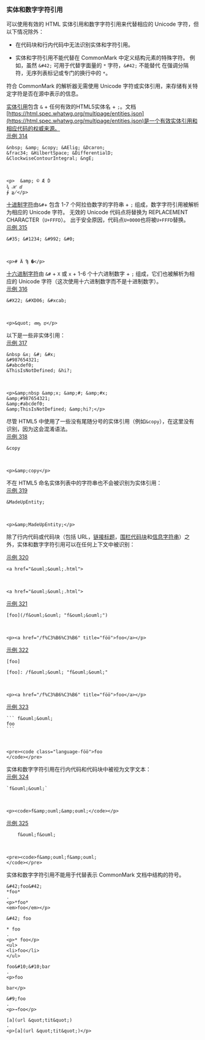 ### 实体和数字字符引用

可以使用有效的 HTML 实体引用和数字字符引用来代替相应的 Unicode 字符，但以下情况除外：

- 在代码块和行内代码中无法识别实体和字符引用。

- 实体和字符引用不能代替在 CommonMark 中定义结构元素的特殊字符。
 例如，虽然 `&#42;`
 可用于代替字面量的 `*` 字符，`&#42;` 不能替代
 在强调分隔符，无序列表标记或专门的换行中的 `*`。

符合 CommonMark 的解析器无需使用 Unicode 字符或实体引用，来存储有关特定字符是否在源中表示的信息。
  
[实体引用](https://github.github.com/gfm/#entity-references)包含 `&` + 任何有效的HTML5实体名 + `;`。文档[https://html.spec.whatwg.org/multipage/entities.json](https://html.spec.whatwg.org/multipage/entities.json)是一个有效实体引用和相应代码的权威来源。  
[示例 314](https://github.github.com/gfm/#example-314)  

    &nbsp; &amp; &copy; &AElig; &Dcaron;
    &frac34; &HilbertSpace; &DifferentialD;
    &ClockwiseContourIntegral; &ngE;

   

    <p>  &amp; © Æ Ď
    ¾ ℋ ⅆ
    ∲ ≧̸</p>

[十进制字符](https://github.github.com/gfm/#decimal-numeric-character)由`&#`+ 包含 1-7 个阿拉伯数字的字符串 + `;` 组成，数字字符引用被解析为相应的 Unicode 字符。 无效的 Unicode 代码点将替换为 REPLACEMENT CHARACTER（`U+FFFD`）。 出于安全原因，代码点`U+0000`也将被`U+FFFD`替换。  
[示例 315](https://github.github.com/gfm/#example-315)  

    &#35; &#1234; &#992; &#0;

   

    <p># Ӓ Ϡ �</p>

[十六进制字符](https://github.github.com/gfm/#hexadecimal-numeric-character)由 `&#` + `X` 或 `x` + 1-6 个十六进制数字 + `;` 组成，它们也被解析为相应的 Unicode 字符（这次使用十六进制数字而不是十进制数字）。  
[示例 316](https://github.github.com/gfm/#example-316)  

    &#X22; &#XD06; &#xcab;

   

    <p>&quot; ആ ಫ</p>

以下是一些非实体引用：  
[示例 317](https://github.github.com/gfm/#example-317)  

    &nbsp &x; &#; &#x;
    &#987654321;
    &#abcdef0;
    &ThisIsNotDefined; &hi?;

   

    <p>&amp;nbsp &amp;x; &amp;#; &amp;#x;
    &amp;#987654321;
    &amp;#abcdef0;
    &amp;ThisIsNotDefined; &amp;hi?;</p>

尽管 HTML5 中使用了一些没有尾随分号的实体引用（例如`&copy`），在这里没有识别，因为这会混淆语法。  
[示例 318](https://github.github.com/gfm/#example-318)  

    &copy

   

    <p>&amp;copy</p>

不在 HTML5 命名实体列表中的字符串也不会被识别为实体引用：  
[示例 319](https://github.github.com/gfm/#example-319)  

    &MadeUpEntity;

   

    <p>&amp;MadeUpEntity;</p>

除了行内代码或代码块（包括 URL，[链接标题](https://github.github.com/gfm/#link-title)，[围栏代码块](https://github.github.com/gfm/#fenced-code-block)和[信息字符串](https://github.github.com/gfm/#info-string)）之外，实体和数字字符引用可以在任何上下文中被识别：  

[示例 320](https://github.github.com/gfm/#example-320)  

    <a href="&ouml;&ouml;.html">

   

    <a href="&ouml;&ouml;.html">

[示例 321](https://github.github.com/gfm/#example-321)  

    [foo](/f&ouml;&ouml; "f&ouml;&ouml;")

   

    <p><a href="/f%C3%B6%C3%B6" title="föö">foo</a></p>

[示例 322](https://github.github.com/gfm/#example-322)  

    [foo]
    
    [foo]: /f&ouml;&ouml; "f&ouml;&ouml;"

   

    <p><a href="/f%C3%B6%C3%B6" title="föö">foo</a></p>

[示例 323](https://github.github.com/gfm/#example-323)  

    ``` f&ouml;&ouml;
    foo
    ```

   

    <pre><code class="language-föö">foo
    </code></pre>

实体和数字字符引用在行内代码和代码块中被视为文字文本：  
[示例 324](https://github.github.com/gfm/#example-324)  

    `f&ouml;&ouml;`

   

    <p><code>f&amp;ouml;&amp;ouml;</code></p>

[示例 325](https://github.github.com/gfm/#example-325)  

        f&ouml;f&ouml;

   

    <pre><code>f&amp;ouml;f&amp;ouml;
    </code></pre>



实体和数字字符引用不能用于代替表示 CommonMark 文档中结构的符号。

```````````````````````````````` example
&#42;foo&#42;
*foo*
.
<p>*foo*
<em>foo</em></p>
````````````````````````````````

```````````````````````````````` example
&#42; foo

* foo
.
<p>* foo</p>
<ul>
<li>foo</li>
</ul>
````````````````````````````````

```````````````````````````````` example
foo&#10;&#10;bar
.
<p>foo

bar</p>
````````````````````````````````

```````````````````````````````` example
&#9;foo
.
<p>→foo</p>
````````````````````````````````


```````````````````````````````` example
[a](url &quot;tit&quot;)
.
<p>[a](url &quot;tit&quot;)</p>
````````````````````````````````